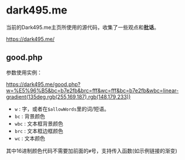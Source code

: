 # dark495.me
当前的Dark495.me主页所使用的源代码，收集了一些观点和**批话**。

https://dark495.me/

## good.php
参数使用实例：

https://dark495.me/good.php?w=%E5%96%B5&bc=b7e2fb&brc=fff&wc=fff&bc=b7e2fb&wbc=linear-gradient(135deg,rgb(255,169,187),rgb(148,179,233))

- `w` : 字，或者在`$allowWords`里的词/短语。
- `bc` : 背景颜色
- `wbc` : 文本框背景颜色
- `brc` : 文本框边框颜色
- `wc` : 文本颜色

其中16进制颜色代码不需要加前面的`#`号，支持传入函数(如示例链接的渐变)